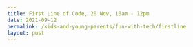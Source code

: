 ```yaml
---
title: First Line of Code, 20 Nov, 10am - 12pm
date: 2021-09-12
permalink: /kids-and-young-parents/fun-with-tech/firstline
layout: post
---
```

